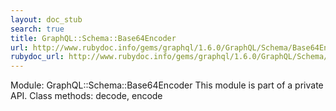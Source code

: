 ```yaml
---
layout: doc_stub
search: true
title: GraphQL::Schema::Base64Encoder
url: http://www.rubydoc.info/gems/graphql/1.6.0/GraphQL/Schema/Base64Encoder
rubydoc_url: http://www.rubydoc.info/gems/graphql/1.6.0/GraphQL/Schema/Base64Encoder
---
```


Module: GraphQL::Schema::Base64Encoder
This module is part of a private API.
Class methods:
decode, encode

